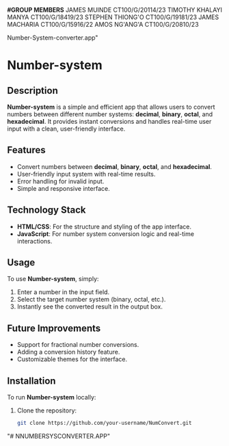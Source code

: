 **#GROUP MEMBERS**
JAMES MUINDE CT100/G/20114/23
TIMOTHY KHALAYI MANYA CT100/G/18419/23
STEPHEN THIONG'O CT100/G/19181/23
JAMES MACHARIA CT100/G/15916/22
AMOS NG'ANG'A  CT100/G/20810/23



Number-System-converter.app" 
# Number-system
## Description
**Number-system** is a simple and efficient app that allows users to convert numbers between different number systems: **decimal**, **binary**, **octal**, and **hexadecimal**. It provides instant conversions and handles real-time user input with a clean, user-friendly interface.
## Features
- Convert numbers between **decimal**, **binary**, **octal**, and **hexadecimal**.
- User-friendly input system with real-time results.
- Error handling for invalid input.
- Simple and responsive interface.
## Technology Stack
- **HTML/CSS**: For the structure and styling of the app interface.
- **JavaScript**: For number system conversion logic and real-time interactions.
## Usage
To use **Number-system**, simply:
1. Enter a number in the input field.
2. Select the target number system (binary, octal, etc.).
3. Instantly see the converted result in the output box.
## Future Improvements
- Support for fractional number conversions.
- Adding a conversion history feature.
- Customizable themes for the interface.
## Installation
To run **Number-system** locally:
1. Clone the repository:
   ```bash
   git clone https://github.com/your-username/NumConvert.git
"# NNUMBERSYSCONVERTER.APP" 
